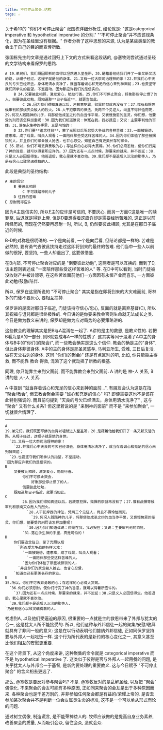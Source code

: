 ```yaml
---
title: 不可停止聚会.结构
tags: ☆
---
```


关于希10的 "你们不可停止聚会" 张国栋详细分析过, 结论就是: "这是categorical imperative  和 hypothetical imperative 的分别." "“不可停止聚会”并不应该规条化，因为在圣经里没有根据。"
作者分析了这种思想的来源, 认为是某些类型的教会出于自己的目的而宣传所致.

张国栋先生的文章是通过回归上下文的方式来看这段话的, @塞牧则尝试通过圣经的文学结构来看保罗的思路.

```
A 19.弟兄们，我们既因耶稣的血得以坦然进入至圣所，20.是藉着他给我们开了一条又新又活的路，从幔子经过，这幔子就是他的身体。21.又有一位大祭司治理神的家！22.并我们心中天良的亏欠已经洒去，身体用清水洗净了，就当存着诚心和充足的信心来到神面前；23.也要坚守我们所承认的指望，不至摇动，因为那应许我们的是信实的。
    B 24.又要彼此相顾，激发爱心，勉励行善。25.你们不可停止聚会，好象那些停止惯了的人，倒要彼此劝勉，既知道那**日子临近**，就更当如此。
        C 26.因为我们得知真道以后，若故意犯罪，赎罪的祭就再没有了；27.惟有战惧等候审判和那烧灭众敌人的烈火。28.人干犯摩西的律法，凭两三个见证人，尚且不得怜恤而死，29.何况人践踏神的儿子，将那使他成圣之约的血当作平常，又亵慢施恩的圣灵，你们想，他要受的刑罚该怎样加重呢！30.因为我们知道谁说：伸冤在我，我必报应；又说：主要审判他的百姓。31.落在永生神的手里，真是可怕的！
    D 32.你们要**追念往日**，蒙了光照以后所忍受大争战的各样苦难：33.一面被毁谤，遭患难，成了戏景，叫众人观看；一面陪伴那些受这样苦难的人。34.因为你们体恤了那些被捆锁的人，并且你们的家业被人抢去，也甘心忍受，知道自己有更美长存的家业。
E 35.所以，你们不可丢弃勇敢的心；存这样的心必得大赏赐。36.你们必须忍耐，使你们行完了神的旨意，就可以得着所应许的。37.因为还有一点点时候，那要来的就来，并不迟延；38.只是义人必因信得生。他若退后，我心里就不喜欢他。39.我们却不是退后入沉沦的那等人，乃是有信心以致灵魂得救的人。
```

此段是典型的圣约结构:

```
A 主的信实
    B 要彼此相顾
        C 不可践踏神的儿子
    D 往日的苦难
E 忍耐而得应许
```
因为A主是信实的, 所以E主的应许是可信的, 不要灰心. 而另一方面C这是唯一的赎罪祭, 后退就是得罪上帝. 但是D要想得着这应许却是需要经历苦难的, 这正是以前所经历的, 而现在仍然要再忍耐一时, 所以, B, 仍然要彼此相顾, 尤其是在那日子临近的时候.

B-D的对称是很明确的. 一个是向前看, 一个是向后看, 但结论都是一样的: 苦难是必然的, 要有勇气去彼此扶持走过这即将到来的最终的苦难. 他们当中一些人以前做的很好, 要坚持, 一些人却退出了, 这要做借鉴.

在B内部, 不可停止聚会对应的是 "倒要彼此劝勉", 这两者是可以互换的. 而到了D, 该主题则表述成 "一面陪伴那些受这样苦难的人" 等. 在D中可以看到, 当时门徒被没收财产并被诽谤等, 在这些苦难面前他们一方面因有永恒产业而喜乐, 一方面彼此劝勉/鼓励/陪伴.

所以, 保罗在这里所说的 "不可停止聚会" 其实是指在即将到来的大灾难面前, 哥林多的门徒不要灰心, 要相互扶持.

保罗讲的是面对那日子临近, 门徒该持守信心/忠心, 反面的就是离弃基督(C), 所以其祝福与诅咒都是很终极性的. 今日讲的是你要来教会否则生命就无法成长之类. 今日是做为教义来讲的, 保罗却是做为应对局势的必要策略讲的.

这些教会的理解其实是把B与A混淆在一起了. A讲的是主的救恩, 是教义性的. 若把B看为是A的一部分, 则B就变成与A一样的性质了. 这其实等同于混淆了A中主的身体与B中的"你们(的聚会)", 而一些教会确实是这么个信仰. 教会的确是主的"身体", 但此身体非彼身体. A中的主的身体是那圣灵感孕, 马利亚所生, 受难, 三日后复活, 做在天父右边的身体. 这同 "你们(的聚会)" 还是有点区别的吧, 比如, 你只能靠主得救, 而不能靠 教会 得救, 混淆了这个就动摇了新教的根基.

同理, 你只能靠主来到父面前, 而不能靠教会来到父面前. A 讲的是 神-人 关系, B 讲的是 人-人 关系.

A 中提到 "就当存着诚心和充足的信心来到神的面前...", 有朋友会认为这是在指 "聚会/教会", 但去教会聚会需要 "诚心和充足的信心" 吗? 即便需要这也不是该在此特别强调的. 而且前句提到 "天良的亏欠已经洒去，身体用清水洗净了" , 这与 "聚会" 又有什么关系? 但这里若说的是 "来到神的面前" 而不是 "来参加聚会", 一切就很合情理了.

-----------

```
A
19.弟兄们，我们既因耶稣的血得以坦然进入至圣所，20.是藉着他给我们开了一条又新又活的路，从幔子经过，这幔子就是他的身体。
  `21.又有一位大祭司治理神的家！
    `22.并我们心中天良的亏欠已经洒去，身体用清水洗净了，就当存着诚心和充足的信心来到神面前；
  `23.也要坚守我们所承认的指望，不至摇动，
`因为那应许我们的是信实的。
B
    又要彼此相顾，激发爱心，勉励行善。
        你们不可停止聚会，
            好象那些停止惯了的人，
        倒要彼此劝勉，
    既知道那日子临近，就更当如此。
C
        26.因为我们得知真道以后，若故意犯罪，赎罪的祭就再没有了；27.惟有战惧等候审判和那烧灭众敌人的烈火。
          `28.人干犯摩西的律法，凭两三个见证人，尚且不得怜恤而死，
            `29.何况人践踏神的儿子，将那使他成圣之约的血当作平常，又亵慢施恩的圣灵，你们想，他要受的刑罚该怎样加重呢！
          `30.因为我们知道谁说：伸冤在我，我必报应；又说：主要审判他的百姓。
        `31.落在永生神的手里，真是可怕的！
D
    你们要追念往日，蒙了光照以后
      `所忍受大争战的各样苦难：
        `一面被毁谤，遭患难，成了戏景，叫众人观看；
          `一面陪伴那些受这样苦难的人。
        `因为你们体恤了那些被捆锁的人，
      `并且你们的家业被人抢去，也甘心忍受，
    `知道自己有更美长存的家业。
E
35.所以，你们不可丢弃勇敢的心；存这样的心必得大赏赐。
  `36.你们必须忍耐，使你们行完了神的旨意，就可以得着所应许的。
    `37.因为还有一点点时候，那要来的就来，并不迟延；38.只是义人必因信得生。他若退后，我心里就不喜欢他。
  `39.我们却不是退后入沉沦的那等人，
`乃是有信心以致灵魂得救的人。
```
考虑到A, 以及他们受逼迫的原因, 很重要的一点就是主的救恩带来了外邦与犹太的合一, 这是犹太人所不能接受的. 所以, 他们这种与外邦信徒一起的聚集/安慰/敬拜就具有了非同一般的意义: 这是在以行动表明他们接纳外邦信徒, 正如同保罗坚持要与外邦人一起吃饭一样. 这个行为所代表的是新约的核心变化之一, 其意义甚至比他们相互的安慰更重要.

在这个背景下, 从这个角度来讲, 这种聚集的命令就是 categorical imperative  而不是  hypothetical imperative 了. 这类似于彼得是否与外邦人一起用餐的问题, 是关乎犹太人与外邦合一于基督, 是新约要处理的重要教义. 这与今日赋予 "不可停止聚会" 的含义相去更远了.

那么, @塞牧是要反对参与聚会吗? 不是. @塞牧反对的是乱解圣经, 以及把 "聚会" 偶像化. 不来聚会的会友可能有多种原因, 正如同来聚会的会友是出于多种原因而来. 各种聚会也是千差万别的, 并非参加任何聚会都是有益的/荣耀上帝的. 是否去参加某次聚会并不是判断一位会友属灵生命的标准, 这不是一个可以单从形式而论的问题.

通过树立偶像, 制造谎言, 是不能荣神益人的. 牧师应该做的是提高自身业务素养, 改善聚会的质量, 从而吸引会众, 留住会众, 造就会众.
